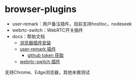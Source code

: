 # browser-plugins
- user-remark：用户备注插件，目前支持hostloc，nodeseek
- webrtc-switch：WebRTC开关插件
- docs：帮助文档
    - [浏览器插件安装](./docs/browser-plugins-install.md)
    - [user-remark 插件](./docs/user-remark.md)
      - [github token 获取](./docs/user-remark.md#github-token-获取)
    - [webrtc-switch 插件](./docs/webrtc-switch.md)

支持Chrome、Edge浏览器，其他未做测试
